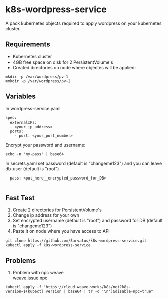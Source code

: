 k8s-wordpress-service
=========

A pack kubernetes objects required to apply wordpress on your kubernetes cluster.

Requirements
------------

- Kubernetes cluster
- 4GB free space on disk for 2 PersistentVolume's 
- Created directories on node where objectes will be applied:
```
mkdir -p /var/wordpress/pv-1    
mmkdir -p /var/wordpress/pv-2
```

Variables
--------------
In wordpress-service.yaml
```
spec:
  externalIPs:
  - <your_ip_address>
  ports:
    - port: <your_port_number>
```

Encrypt your password and username:
```
echo -n 'my-pass' | base64
```
In secrets.yaml  set password (default is "changeme123") and you can leave db-user (default is "root")
```
  pass: <put_here__encrypted_password_for_DB>
  
```

Fast Test
--------
1. Create 2 directories for PersistentVolume's 
2. Change ip address for your own
3. Set encrypted username (default is "root") and password for DB (default is "changeme123")
4. Paste it on node where you have access to API
```
git clone https://github.com/Sarvatus/k8s-wordpress-service.git  
kubectl apply -f k8s-wordpress-service
```

Problems
--------
1. Problem with npc weave  
[weave issue npc](https://github.com/weaveworks/weave/issues/3761)
```
kubectl apply -f "https://cloud.weave.works/k8s/net?k8s-version=$(kubectl version | base64 | tr -d '\n')&disable-npc=true"
```

